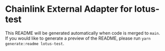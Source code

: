 # Chainlink External Adapter for lotus-test

This README will be generated automatically when code is merged to `main`. If you would like to generate a preview of the README, please run `yarn generate:readme lotus-test`.
